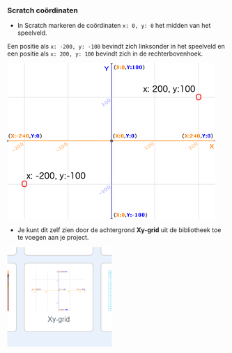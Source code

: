 ### Scratch coördinaten

+ In Scratch markeren de coördinaten `x: 0, y: 0` het midden van het speelveld.

Een positie als `x: -200, y: -100` bevindt zich linksonder in het speelveld en een positie als `x: 200, y: 100` bevindt zich in de rechterbovenhoek.

![Stage coördinaten](images/coordinates-stage.png)

+ Je kunt dit zelf zien door de achtergrond **Xy-grid** uit de bibliotheek toe te voegen aan je project.

![Stage coördinaten](images/coordinates-backdrop.png)